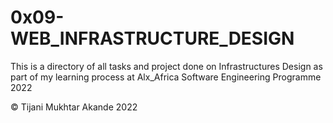 # 0x09-WEB_INFRASTRUCTURE_DESIGN

This is a directory of all tasks and project done on Infrastructures Design as part of my learning process at Alx_Africa Software Engineering Programme 2022

© Tijani Mukhtar Akande 2022
